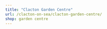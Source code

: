 ```yaml
---
title: "Clacton Garden Centre"
url: /clacton-on-sea/clacton-garden-centre/
shop: garden centre
---
```

